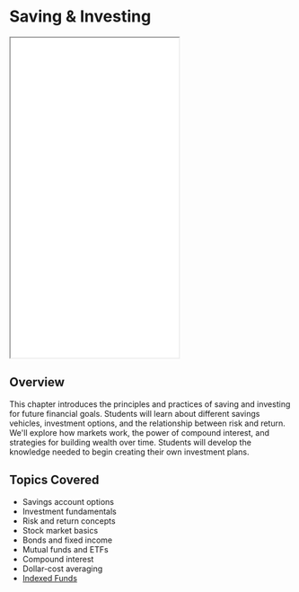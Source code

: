 # Saving & Investing

<iframe src="../../sims/stock-market-returns/main.html" height="570px" scrolling="no"></iframe>

## Overview

This chapter introduces the principles and practices of saving and investing for future financial goals. Students will learn about different savings vehicles, investment options, and the relationship between risk and return. We'll explore how markets work, the power of compound interest, and strategies for building wealth over time. Students will develop the knowledge needed to begin creating their own investment plans.

## Topics Covered

- Savings account options
- Investment fundamentals
- Risk and return concepts
- Stock market basics
- Bonds and fixed income
- Mutual funds and ETFs
- Compound interest
- Dollar-cost averaging
- [Indexed Funds](./index-funds.md)

